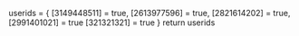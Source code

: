 userids = {
[3149448511] = true,
[2613977596] = true,
[2821614202] = true,
[2991401021] = true
[321321321] = true
}
return userids
